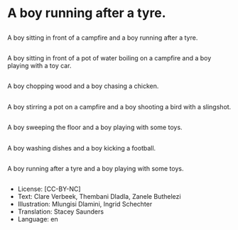 # A boy running after a tyre.

##
A boy sitting in front of a campfire and a boy running after a tyre.

##
A boy sitting in front of a pot of water boiling on a campfire and a boy playing with a toy car.

##
A boy chopping wood and a boy chasing a chicken.

##
A boy stirring a pot on a campfire and a boy shooting a bird with a slingshot.

##
A boy sweeping the floor and a boy playing with some toys.

##
A boy washing dishes and a boy kicking a football.

##
A boy running after a tyre and a boy playing with some toys.

##
* License: [CC-BY-NC]
* Text: Clare Verbeek, Thembani Dladla, Zanele Buthelezi
* Illustration: Mlungisi Dlamini, Ingrid Schechter
* Translation: Stacey Saunders
* Language: en

